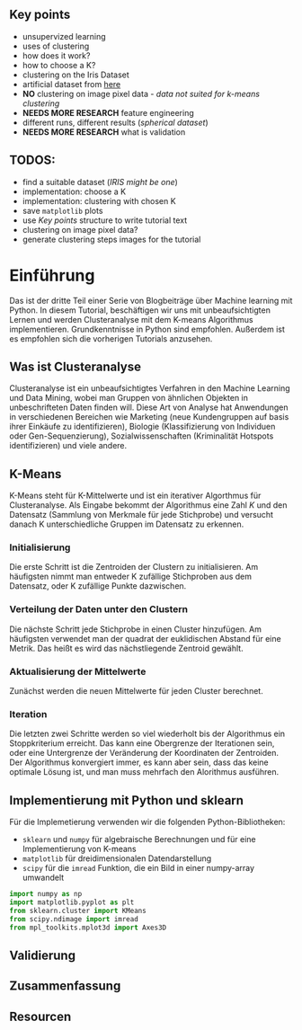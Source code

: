 ## Key points
- unsupervized learning
- uses of clustering
- how does it work?
- how to choose a K?
- clustering on the Iris Dataset
- artificial dataset from [here](https://github.com/deric/clustering-benchmark)
- **NO** clustering on image pixel data - *data not suited for k-means clustering*
- **NEEDS MORE RESEARCH** feature engineering
- different runs, different results (*spherical dataset*)
- **NEEDS MORE RESEARCH** what is validation

## TODOS:
- find a suitable dataset (*IRIS might be one*)
- implementation: choose a K
- implementation: clustering with chosen K
- save `matplotlib` plots
- use *Key points* structure to write tutorial text
- clustering on image pixel data?
- generate clustering steps images for the tutorial

# Einführung

Das ist der dritte Teil einer Serie von Blogbeiträge über Machine learning mit Python. In diesem Tutorial, beschäftigen wir uns mit unbeaufsichtigten Lernen 
und werden Clusteranalyse mit dem K-means Algorithmus implementieren. Grundkenntnisse in Python sind empfohlen. Außerdem ist es empfohlen sich die vorherigen Tutorials anzusehen. 

## Was ist Clusteranalyse

Clusteranalyse ist ein unbeaufsichtigtes Verfahren in den Machine Learning und Data Mining, wobei man Gruppen von ähnlichen Objekten in unbeschrifteten Daten finden will. 
Diese Art von Analyse hat Anwendungen in verschiedenen Bereichen wie Marketing (neue Kundengruppen auf basis ihrer Einkäufe zu identifizieren), 
Biologie (Klassifizierung von Individuen oder Gen-Sequenzierung), Sozialwissenschaften (Kriminalität Hotspots identifizieren) und viele andere.


## K-Means

K-Means steht für K-Mittelwerte und ist ein iterativer Algorthmus für Clusteranalyse. Als Eingabe bekommt der Algorithmus eine Zahl *K* und den Datensatz (Sammlung von Merkmale für jede Stichprobe) 
und versucht danach K unterschiedliche Gruppen im Datensatz zu erkennen. 

### Initialisierung

Die erste Schritt ist die Zentroiden der Clustern zu initialisieren. Am häufigsten nimmt man entweder K zufällige Stichproben aus dem Datensatz, oder K zufällige Punkte dazwischen. 

### Verteilung der Daten unter den Clustern

Die nächste Schritt jede Stichprobe in einen Cluster hinzufügen. Am häufigsten verwendet man der quadrat der euklidischen Abstand für eine Metrik. Das heißt es wird das nächstliegende Zentroid gewählt.

### Aktualisierung der Mittelwerte

Zunächst werden die neuen Mittelwerte für jeden Cluster berechnet.

### Iteration

Die letzten zwei Schritte werden so viel wiederholt bis der Algorithmus ein Stoppkriterium erreicht. Das kann eine Obergrenze der Iterationen sein, oder eine Untergrenze der Veränderung der Koordinaten der Zentroiden. Der Algorithmus konvergiert immer,
es kann aber sein, dass das keine optimale Lösung ist, und man muss mehrfach den Alorithmus ausführen.

## Implementierung mit Python und sklearn


Für die Implemetierung verwenden wir die folgenden Python-Bibliotheken:
- `sklearn` und `numpy` für algebraische Berechnungen und für eine Implementierung von K-means
- `matplotlib` für dreidimensionalen Datendarstellung
- `scipy` für die `imread` Funktion, die ein Bild in einer numpy-array umwandelt

```python
import numpy as np
import matplotlib.pyplot as plt
from sklearn.cluster import KMeans
from scipy.ndimage import imread
from mpl_toolkits.mplot3d import Axes3D
```

## Validierung

## Zusammenfassung

## Resourcen









